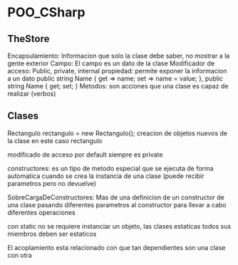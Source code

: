 # POO_CSharp

## TheStore

Encapsulamiento: Informacion que solo la clase debe saber, no mostrar a la gente exterior
Campo: El campo es un dato de la clase
Modificador de acceso: Public, private, internal
propiedad: permite exponer la informacion a un dato public string Name { get => name; set => name = value; }, public string Name { get; set; }
Metodos: son acciones que una clase es capaz de realizar (verbos)


## Clases

Rectangulo rectangulo = new Rectangulo();
creacion de objetos nuevos de la clase en este caso rectangulo

modificado de acceso por default siempre es private

constructores: es un tipo de metodo especial que se ejecuta de forma automatica cuando se crea la instancia de una clase (puede recibir parametros pero no devuelve)

SobreCargaDeConstructores: Mas de una definicion de un constructor de una clase pasando diferentes parametros al constructor para llevar a cabo diferentes operaciones

con static no se requiere instanciar un objeto, las clases estaticas todos sus miembros deben ser estaticos 

El acoplamiento esta relacionado con que tan dependientes son una clase con otra
